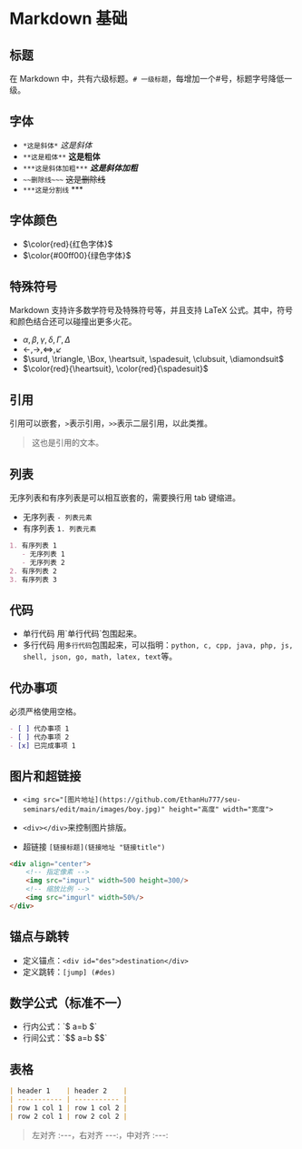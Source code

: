 # Markdown 基础
## 标题
在 Markdown 中，共有六级标题。`# 一级标题`，每增加一个#号，标题字号降低一级。
## 字体
- `*这是斜体*` *这是斜体*
- `**这是粗体**` **这是粗体**
- `***这是斜体加粗***` ***这是斜体加粗***
- `~~删除线~~~` ~~这是删除线~~
- `***这是分割线` ***
## 字体颜色

- $\color{red}{红色字体}$
- $\color{#00ff00}{绿色字体}$

## 特殊符号

Markdown 支持许多数学符号及特殊符号等，并且支持 LaTeX 公式。其中，符号和颜色结合还可以碰撞出更多火花。

- $\alpha, \beta, \gamma, \delta, \Gamma, \Delta$
- $\leftarrow, \rightarrow, \Leftrightarrow, \swarrow$
- $\surd, \triangle, \Box, \heartsuit, \spadesuit, \clubsuit, \diamondsuit$
- $\color{red}{\heartsuit}, \color{red}{\spadesuit}$

## 引用

引用可以嵌套，`>`表示引用，`>>`表示二层引用，以此类推。

> 这也是引用的文本。

## 列表

无序列表和有序列表是可以相互嵌套的，需要换行用 tab 键缩进。

- 无序列表 `- 列表元素`
- 有序列表 `1. 列表元素`

```Markdown
1. 有序列表 1
   - 无序列表 1
   - 无序列表 2
2. 有序列表 2
3. 有序列表 3
```

## 代码

- 单行代码 用\`单行代码\`包围起来。
- 多行代码 用```多行代码```包围起来，可以指明：`python, c, cpp, java, php, js, shell, json, go, math, latex, text`等。

## 代办事项

必须严格使用空格。

```Markdown
- [ ] 代办事项 1
- [ ] 代办事项 2
- [x] 已完成事项 1
```

## 图片和超链接

  - `<img src="[图片地址](https://github.com/EthanHu777/seu-seminars/edit/main/images/boy.jpg)" height="高度" width="宽度">`
  - `<div></div>`来控制图片排版。

- 超链接 `[链接标题](链接地址 "链接title")`

```HTML
<div align="center">
    <!-- 指定像素 -->
    <img src="imgurl" width=500 height=300/>
    <!-- 缩放比例 -->
    <img src="imgurl" width=50%/>
</div>
```

## 锚点与跳转

- 定义锚点：`<div id="des">destination</div>`
- 定义跳转：`[jump] (#des)`

## 数学公式（标准不一）

- 行内公式：\`$ a=b $\`
- 行间公式：\`\$\$ a=b \$\$\`

## 表格

```Markdown
| header 1    | header 2    |
| ----------- | ----------- |
| row 1 col 1 | row 1 col 2 |
| row 2 col 1 | row 2 col 2 |
```

> 左对齐 :---，右对齐 ---:，中对齐 :---:
